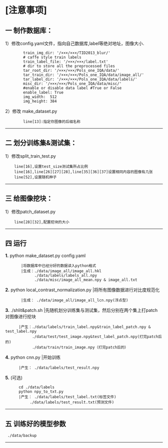 # [注意事项]
## 一 制作数据库：
1）修改config.yaml文件，指向自己数据库,label等绝对地址，图像大小.

            train_img_dir: '/×××/×××/TID2013_blur/'
            # caffe style train labels
            train_label_file: '/×××/×××/label.txt'
            # dir to store all the preprocessed files
            tar_root_dir: '/×××/×××/Pols_one_IQA/data/' 
            tar_train_dir: '/×××/×××/Pols_one_IQA/data/image_all/' 
            tar_label_dir: '/×××/×××/Pols_one_IQA/data/labels/' 
            misc_dir: '/×××/×××/Pols_one_IQA/data/misc/' 
            #enable or disable data label #True or False
            enable_label: True
            img_width:  512
            img_height: 384
   2）修改 make_dataset.py 
   
            line[13]:指定你图像的后缀名称
-----------------------------------
## 二 划分训练集&测试集：

  1）修改split_train_test.py 
  
        line[16],设置test_size测试集所占比例
		line[16],line[26][27][28],line[35][36][37]设置相同内容的图像有几张
        line[52],设置随机种子
---------------------------------------------
## 三 给图像挖块：

   1）修改patch_dataset.py
   
        line[28][32],配置挖块的大小
----------------------------------------------
## 四 运行
__1.__ python make_dataset.py config.yaml     

           |将数据库中已经分好的数据读入python格式 
           |生成：./data/image_all/image_all.hkl  
                 ./data/labels/labels_all.npy 
                 ./data/misc/image_all_mean.npy & image_all.txt
__2.__ python local_contrast_normalization.py |将所有图像数据进行对比度规范化

           |生成： ./data/image_all/image_all_lcn.npy(浮点型)
           
__3.__ ./shlit&patch.sh   |先随机划分训练集与测试集，然后分别在两个集上打patch 对图像进行挖块

          |产生：./data/labels/train_label.npy&train_label_patch.npy & test_label.npy 
                ./data/test/test_image.npy&test_label_patch.npy(打完patch后的) 
                ./data/train/train_image.npy（打完patch后的）
__4.__ python cnn.py |开始训练

          |产生： ./data/labels/test_result.npy
__5.__ (可选)

          cd ./data/labels 
          python npy_to_txt.py
          |产生： ./data/labels/test_label.txt(标签文件)
               ./data/labels/test_result.txt(预测文件)
-----------------------------------------------------
## 五  训练好的模型参数

     ./data/backup
------------------------------------------------------------
